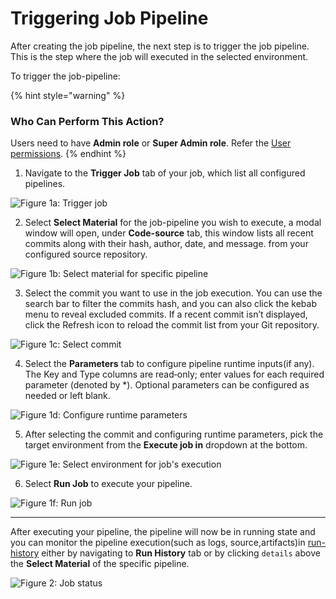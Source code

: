 # Triggering Job Pipeline

After creating the job pipeline, the next step is to trigger the job pipeline. This is the step where the job will executed in the selected environment.

To trigger the job-pipeline:

{% hint style="warning" %}
### Who Can Perform This Action?
Users need to have **Admin role** or **Super Admin role**.
Refer the [User permissions](../global-configurations/authorization/user-access.md#roles-available-for-jobs).
{% endhint %}

1. Navigate to the **Trigger Job** tab of your job, which list all configured pipelines.

 ![Figure 1a: Trigger job](https://devtron-public-asset.s3.us-east-2.amazonaws.com/images/create-job/trigger-job.jpg)

2. Select **Select Material** for the job-pipeline you wish to execute, a modal window will open, under **Code-source** tab, this window lists all recent commits along with their hash, author, date, and message. from your configured source repository.

 ![Figure 1b: Select material for specific pipeline](https://devtron-public-asset.s3.us-east-2.amazonaws.com/images/create-job/trigger-job-select-material.jpg)

3. Select the commit you want to use in the job execution. You can use the search bar to filter the commits hash, and you can also click the kebab menu to reveal excluded commits. If a recent commit isn’t displayed, click the Refresh icon to reload the commit list from your Git repository.

 ![Figure 1c: Select commit](https://devtron-public-asset.s3.us-east-2.amazonaws.com/images/create-job/trigger-job-commit.jpg)

4. Select the **Parameters** tab to configure pipeline runtime inputs(if any). The Key and Type columns are read‑only; enter values for each required parameter (denoted by *). Optional parameters can be configured as needed or left blank.

 ![Figure 1d: Configure runtime parameters](https://devtron-public-asset.s3.us-east-2.amazonaws.com/images/create-job/trigger-job-parameter.jpg)

5. After selecting the commit and configuring runtime parameters, pick the target environment from the **Execute job in** dropdown at the bottom.

 ![Figure 1e: Select environment for job's execution](https://devtron-public-asset.s3.us-east-2.amazonaws.com/images/create-job/trigger-job-execute-env.jpg)

6. Select **Run Job** to execute your pipeline.

 ![Figure 1f: Run job](https://devtron-public-asset.s3.us-east-2.amazonaws.com/images/create-job/trigger-job-run-job.jpg)

---

After executing your pipeline, the pipeline will now be in running state and you can monitor the pipeline execution(such as logs, source,artifacts)in [run-history](./run-history.md) either by navigating to **Run History** tab or by clicking `details` above the **Select Material** of the specific pipeline.

![Figure 2: Job status](https://devtron-public-asset.s3.us-east-2.amazonaws.com/images/create-job/trigger-job-details.jpg)